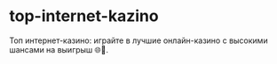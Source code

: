 # top-internet-kazino
Топ интернет-казино: играйте в лучшие онлайн-казино с высокими шансами на выигрыш 🌐🎲.
